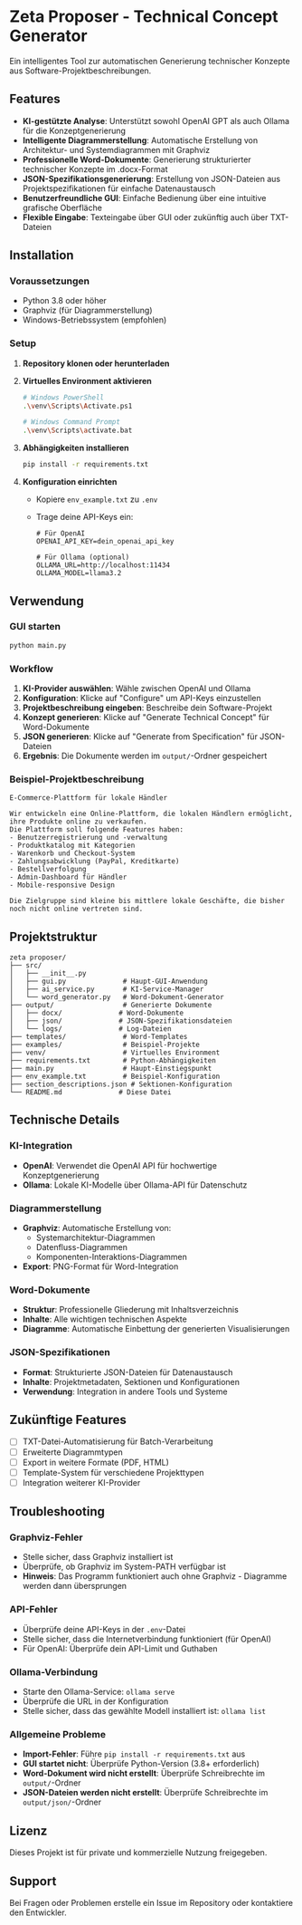 # Zeta Proposer - Technical Concept Generator

Ein intelligentes Tool zur automatischen Generierung technischer Konzepte aus Software-Projektbeschreibungen.

## Features

- **KI-gestützte Analyse**: Unterstützt sowohl OpenAI GPT als auch Ollama für die Konzeptgenerierung
- **Intelligente Diagrammerstellung**: Automatische Erstellung von Architektur- und Systemdiagrammen mit Graphviz
- **Professionelle Word-Dokumente**: Generierung strukturierter technischer Konzepte im .docx-Format
- **JSON-Spezifikationsgenerierung**: Erstellung von JSON-Dateien aus Projektspezifikationen für einfache Datenaustausch
- **Benutzerfreundliche GUI**: Einfache Bedienung über eine intuitive grafische Oberfläche
- **Flexible Eingabe**: Texteingabe über GUI oder zukünftig auch über TXT-Dateien

## Installation

### Voraussetzungen

- Python 3.8 oder höher
- Graphviz (für Diagrammerstellung)
- Windows-Betriebssystem (empfohlen)

### Setup

1. **Repository klonen oder herunterladen**

2. **Virtuelles Environment aktivieren**

   ```bash
   # Windows PowerShell
   .\venv\Scripts\Activate.ps1

   # Windows Command Prompt
   .\venv\Scripts\activate.bat
   ```

3. **Abhängigkeiten installieren**

   ```bash
   pip install -r requirements.txt
   ```

4. **Konfiguration einrichten**

   - Kopiere `env_example.txt` zu `.env`
   - Trage deine API-Keys ein:

     ```
     # Für OpenAI
     OPENAI_API_KEY=dein_openai_api_key

     # Für Ollama (optional)
     OLLAMA_URL=http://localhost:11434
     OLLAMA_MODEL=llama3.2
     ```

## Verwendung

### GUI starten

```bash
python main.py
```

### Workflow

1. **KI-Provider auswählen**: Wähle zwischen OpenAI und Ollama
2. **Konfiguration**: Klicke auf "Configure" um API-Keys einzustellen
3. **Projektbeschreibung eingeben**: Beschreibe dein Software-Projekt
4. **Konzept generieren**: Klicke auf "Generate Technical Concept" für Word-Dokumente
5. **JSON generieren**: Klicke auf "Generate from Specification" für JSON-Dateien
6. **Ergebnis**: Die Dokumente werden im `output/`-Ordner gespeichert

### Beispiel-Projektbeschreibung

```
E-Commerce-Plattform für lokale Händler

Wir entwickeln eine Online-Plattform, die lokalen Händlern ermöglicht, ihre Produkte online zu verkaufen.
Die Plattform soll folgende Features haben:
- Benutzerregistrierung und -verwaltung
- Produktkatalog mit Kategorien
- Warenkorb und Checkout-System
- Zahlungsabwicklung (PayPal, Kreditkarte)
- Bestellverfolgung
- Admin-Dashboard für Händler
- Mobile-responsive Design

Die Zielgruppe sind kleine bis mittlere lokale Geschäfte, die bisher noch nicht online vertreten sind.
```

## Projektstruktur

```
zeta proposer/
├── src/
│   ├── __init__.py
│   ├── gui.py              # Haupt-GUI-Anwendung
│   ├── ai_service.py       # KI-Service-Manager
│   └── word_generator.py   # Word-Dokument-Generator
├── output/                 # Generierte Dokumente
│   ├── docx/              # Word-Dokumente
│   ├── json/              # JSON-Spezifikationsdateien
│   └── logs/              # Log-Dateien
├── templates/              # Word-Templates
├── examples/               # Beispiel-Projekte
├── venv/                   # Virtuelles Environment
├── requirements.txt        # Python-Abhängigkeiten
├── main.py                 # Haupt-Einstiegspunkt
├── env_example.txt         # Beispiel-Konfiguration
├── section_descriptions.json # Sektionen-Konfiguration
└── README.md              # Diese Datei
```

## Technische Details

### KI-Integration

- **OpenAI**: Verwendet die OpenAI API für hochwertige Konzeptgenerierung
- **Ollama**: Lokale KI-Modelle über Ollama-API für Datenschutz

### Diagrammerstellung

- **Graphviz**: Automatische Erstellung von:
  - Systemarchitektur-Diagrammen
  - Datenfluss-Diagrammen
  - Komponenten-Interaktions-Diagrammen
- **Export**: PNG-Format für Word-Integration

### Word-Dokumente

- **Struktur**: Professionelle Gliederung mit Inhaltsverzeichnis
- **Inhalte**: Alle wichtigen technischen Aspekte
- **Diagramme**: Automatische Einbettung der generierten Visualisierungen

### JSON-Spezifikationen

- **Format**: Strukturierte JSON-Dateien für Datenaustausch
- **Inhalte**: Projektmetadaten, Sektionen und Konfigurationen
- **Verwendung**: Integration in andere Tools und Systeme

## Zukünftige Features

- [ ] TXT-Datei-Automatisierung für Batch-Verarbeitung
- [ ] Erweiterte Diagrammtypen
- [ ] Export in weitere Formate (PDF, HTML)
- [ ] Template-System für verschiedene Projekttypen
- [ ] Integration weiterer KI-Provider

## Troubleshooting

### Graphviz-Fehler

- Stelle sicher, dass Graphviz installiert ist
- Überprüfe, ob Graphviz im System-PATH verfügbar ist
- **Hinweis**: Das Programm funktioniert auch ohne Graphviz - Diagramme werden dann übersprungen

### API-Fehler

- Überprüfe deine API-Keys in der `.env`-Datei
- Stelle sicher, dass die Internetverbindung funktioniert (für OpenAI)
- Für OpenAI: Überprüfe dein API-Limit und Guthaben

### Ollama-Verbindung

- Starte den Ollama-Service: `ollama serve`
- Überprüfe die URL in der Konfiguration
- Stelle sicher, dass das gewählte Modell installiert ist: `ollama list`

### Allgemeine Probleme

- **Import-Fehler**: Führe `pip install -r requirements.txt` aus
- **GUI startet nicht**: Überprüfe Python-Version (3.8+ erforderlich)
- **Word-Dokument wird nicht erstellt**: Überprüfe Schreibrechte im `output/`-Ordner
- **JSON-Dateien werden nicht erstellt**: Überprüfe Schreibrechte im `output/json/`-Ordner

## Lizenz

Dieses Projekt ist für private und kommerzielle Nutzung freigegeben.

## Support

Bei Fragen oder Problemen erstelle ein Issue im Repository oder kontaktiere den Entwickler.
